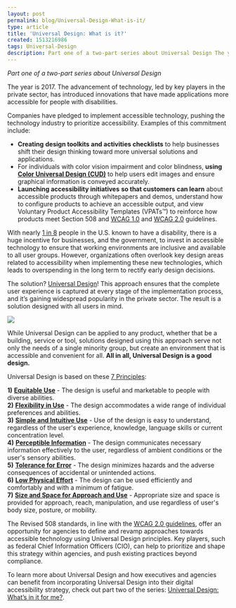 ```yaml
---
layout: post
permalink: blog/Universal-Design-What-is-it/
type: article
title: 'Universal Design: What is it?'
created: 1513216986
tags: Universal-Design
description: Part one of a two-part series about Universal Design The year is 2017. The advancement of technology, led by key players in the private sector, has introduced innovations that have made applications more accessible for people with disabilities.
---
```


_Part one of a two-part series about Universal Design_

The year is 2017. The advancement of technology, led by key players in the private sector, has introduced innovations that have made applications more accessible for people with disabilities.

Companies have pledged to implement accessible technology, pushing the technology industry to prioritize accessibility. Examples of this commitment include:

  * **Creating** **design toolkits and activities checklists** to help businesses shift their design thinking toward more universal solutions and applications.
  * For individuals with color vision impairment and color blindness, **using** [**Color Universal Design (CUD)**][1] to help users edit images and ensure graphical information is conveyed accurately.
  * **Launching accessibility initiatives** **so that customers can learn** about accessible products through whitepapers and demos, understand how to configure products to achieve an accessible output, and view Voluntary Product Accessibility Templates (VPATs&trade;) to reinforce how products meet Section 508 and [WCAG 1.0][2] and [WCAG 2.0][3] guidelines.

With nearly [1 in 8][4] people in the U.S. known to have a disability, there is a huge incentive for businesses, and the government, to invest in accessible technology to ensure that working environments are inclusive and available to all user groups. However, organizations often overlook key design areas related to accessibility when implementing these new technologies, which leads to overspending in the long term to rectify early design decisions.

The solution? [Universal Design][5]! This approach ensures that the complete user experience is captured at every stage of the implementation process, and it&rsquo;s gaining widespread popularity in the private sector. The result is a solution designed with all users in mind.

_<img src="https://lh5.googleusercontent.com/ajzgJj0-GdBRY2wDetdTOUq_0gJkmWjri-xTmFIGmAX6Ic5hfPnc8_Q-jXvDFq-eaFU6ukh3EGaJk3dut1e5kUlOKTLHLSEbKMXfecN9ZtS0zlPOo6v74wZJkzwj7DCbZ-31kaSO" style="max-width: 90%;" />_

<div>
  While Universal Design can be applied to any product, whether that be a building, service or tool, solutions designed using this approach serve not only the needs of a single minority group, but create an environment that is accessible and convenient for all. <strong>All in all, Universal Design is a good design.</strong>
</div>

Universal Design is based on these [7 Principles][6]:

**1)** [**Equitable Use**][7] - The design is useful and marketable to people with diverse abilities.  
**2)** [**Flexibility in Use**][8] - The design accommodates a wide range of individual preferences and abilities.  
**3)** [**Simple and Intuitive Use**][9] - Use of the design is easy to understand, regardless of the user's experience, knowledge, language skills or current concentration level.  
**4)** [**Perceptible Information**][10] - The design communicates necessary information effectively to the user, regardless of ambient conditions or the user's sensory abilities.  
**5)** [**Tolerance for Error**][11] - The design minimizes hazards and the adverse consequences of accidental or unintended actions.  
**6)** [**Low Physical Effort**][12] - The design can be used efficiently and comfortably and with a minimum of fatigue.  
**7)** [**Size and Space for Approach and Use**][13] - Appropriate size and space is provided for approach, reach, manipulation, and use regardless of user's body size, posture, or mobility.

The Revised 508 standards, in line with the [WCAG 2.0 guidelines][14], offer an opportunity for agencies to define and revamp approaches towards accessible technology using Universal Design principles. Key players, such as federal Chief Information Officers (CIO), can help to prioritize and shape this strategy within agencies, and push existing practices beyond compliance.

To learn more about Universal Design and how executives and agencies can benefit from incorporating Universal Design into their digital accessibility strategy, check out part two of the series: [Universal Design: What&rsquo;s in it for me?][15].

&nbsp;

 [1]: https://webcube-general.s3.amazonaws.com/eizo/media/contentassets/2015/10/09/handbook.pdf
 [2]: https://www.w3.org/TR/WCAG10/
 [3]: https://www.w3.org/TR/WCAG20/
 [4]: https://disabilitycompendium.org/sites/default/files/user-uploads/2016_AnnualReport.pdf
 [5]: http://universaldesign.ie/What-is-Universal-Design/
 [6]: http://universaldesign.ie/What-is-Universal-Design/The-7-Principles/7-Principals-.pdf
 [7]: http://universaldesign.ie/what-is-universal-design/the-7-principles/the-7-principles.html#p1
 [8]: http://universaldesign.ie/what-is-universal-design/the-7-principles/the-7-principles.html#p2
 [9]: http://universaldesign.ie/what-is-universal-design/the-7-principles/the-7-principles.html#p3
 [10]: http://universaldesign.ie/what-is-universal-design/the-7-principles/the-7-principles.html#p4
 [11]: http://universaldesign.ie/what-is-universal-design/the-7-principles/the-7-principles.html#p5
 [12]: http://universaldesign.ie/what-is-universal-design/the-7-principles/the-7-principles.html#p6
 [13]: http://universaldesign.ie/what-is-universal-design/the-7-principles/the-7-principles.html#p7
 [14]: https://www.w3.org/WAI/intro/wcag
 [15]: /blog/universal-design-whats-in-it-for-me